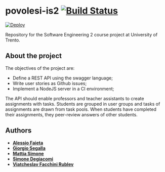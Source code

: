 # povolesi-is2 [![Build Status](https://travis-ci.com/simonedegiacomi/povolesi-is2.svg?branch=master)](https://travis-ci.com/simonedegiacomi/povolesi-is2) 
[![Deploy](https://www.herokucdn.com/deploy/button.png)](https://heroku.com/deploy)


Repository for the Software Engineering 2 course project at University of Trento.

## About the project
The objectives of the project are:
- Define a REST API using the swagger language;
- Write user stories as Github issues;
- Implement a NodeJS server in a CI environment;

The API should enable professors and teacher assistants to create assignments with tasks. Students are grouped in user groups and tasks of assignments are drawn from task pools. When students have completed their assignments, they peer-review answers of other students.

## Authors

* **[Alessio Faieta](https://github.com/alessiofaieta)**
* **[Giorgio Segalla](https://github.com/GiorgioSgl)**
* **[Mattia Simone](https://github.com/webbemntt97)**
* **[Simone Degiacomi](https://github.com/simonedegiacomi)**
* **[Viatcheslav Facchini Rublev](https://github.com/slavetto)**
